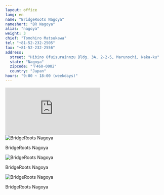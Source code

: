 ```yaml
---
layout: office
lang: en
name: "BridgeRoots Nagoya"
nameshort: "BR Nagoya"
alias: "nagoya"
weight: 3
chief: "Tomohiro Matsukawa"
tel: "+81-52-232-2505"
fax: "+81-52-232-2556"
address:
  street: "Hibino Ofuisurainnzu Bldg. 3A, 2-2-5, Marunochi, Naka-ku"
  state: "Nagoya"
  zipcode: "〒460-0002"
  country: "Japan"
hours: "9:00 ~ 18:00 (weekdays)"
---
```


<iframe src="https://www.google.com/maps/embed?pb=!1m18!1m12!1m3!1d2305.989393579934!2d136.89669713501928!3d35.17752772455541!2m3!1f0!2f0!3f0!3m2!1i1024!2i768!4f13.1!3m3!1m2!1s0x600376d226147745%3A0x423dc9db935f7261!2s2+Chome-2-5+Marunouchi%2C+Naka-ku%2C+Nagoya-shi%2C+Aichi-ken+460-0002%2C+Japan!5e0!3m2!1sen!2sus!4v1474180264186" frameborder="0" style="border:0" allowfullscreen class="center-block googlemap"></iframe>

<div class="office-image">
  <img src="{{ site.baseurl | prepend: site.url }}/images/office-nagoya-1.jpg" title="BridgeRoots Nagoya" alt="BridgeRoots Nagoya" />
  <p>BridgeRoots Nagoya</p>
</div>

<div class="office-image">
  <img src="{{ site.baseurl | prepend: site.url }}/images/office-nagoya-2.jpg" title="BridgeRoots Nagoya" alt="BridgeRoots Nagoya" />
  <p>BridgeRoots Nagoya</p>
</div>

<div class="office-image">
  <img src="{{ site.baseurl | prepend: site.url }}/images/office-nagoya-3.jpg" title="BridgeRoots Nagoya" alt="BridgeRoots Nagoya" />
  <p>BridgeRoots Nagoya</p>
</div>

